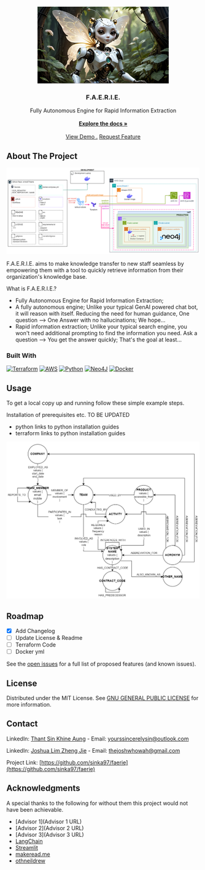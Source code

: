 
<br/>
<div align="center">
  <a href="https://github.com/sinka97/faerie">
    <img src="readme-images\FAERIE_Logo.jpg" alt="Logo" width="342" height="200">
  </a>
<h3 align="center">F.A.E.R.I.E.</h3>
<p align="center">
Fully Autonomous Engine for Rapid Information Extraction
<br/>
<br/>
<!-- TODO: Update DOCS URL -->
<a href="https://www.google.com/docs_url"><strong>Explore the docs »</strong></a>
<br/>
<br/>
<!-- TODO: Update Demo URL -->
<a href="https://www.google.com/demo_url">View Demo .</a>
<!-- TODO: Update Request Feature URL -->
<a href="https://www.google.com/request_feature_url">Request Feature</a>
</p>
</div>

## About The Project

![FAERIE Architecture][faerie-architecture]


F.A.E.R.I.E. aims to make knowledge transfer to new staff seamless by empowering them with a tool to quickly retrieve information from their organization's knowledge base.

What is F.A.E.R.I.E.?

- Fully Autonomous Engine for Rapid Information Extraction; 
- A fully autonomous engine; Unlike your typical GenAI powered chat bot, it will reason with itself. Reducing the need for human guidance, One question --> One Answer with no hallucinations; We hope...
- Rapid information extraction; Unlike your typical search engine, you won't need additional prompting to find the information you need. Ask a question --> You get the answer quickly; That's the goal at least...

### Built With

[![Terraform](https://img.shields.io/badge/terraform-%235835CC.svg?style=for-the-badge&logo=terraform&logoColor=white)](https://www.terraform.io/)
[![AWS](https://img.shields.io/badge/AWS-%23FF9900.svg?style=for-the-badge&logo=amazon-aws&logoColor=white)](https://aws.amazon.com/)
[![Python](https://img.shields.io/badge/python-3670A0?style=for-the-badge&logo=python&logoColor=ffdd54)](https://www.python.org/)
[![Neo4J](https://img.shields.io/badge/Neo4j-008CC1?style=for-the-badge&logo=neo4j&logoColor=white)](https://neo4j.com/)
[![Docker](https://img.shields.io/badge/docker-%230db7ed.svg?style=for-the-badge&logo=docker&logoColor=white)](https://www.docker.com/)


## Usage
<!-- TODO: Update Usage Steps -->
To get a local copy up and running follow these simple example steps.

Installation of prerequisites etc. TO BE UPDATED

- python
  links to python installation guides
- terraform
  links to python installation guides

![FAERIE Data Model][faerie-kg-datamodel]
  
## Roadmap
<!-- TODO: Update Roadmap -->

- [x] Add Changelog
- [ ] Update License & Readme
- [ ] Terraform Code
- [ ] Docker yml

See the [open issues](https://github.com/sinka97/faerie/issues) for a full list of proposed features (and known issues).
## License

Distributed under the MIT License. See [GNU GENERAL PUBLIC LICENSE](https://fsf.org/) for more information.
## Contact

LinkedIn: [Thant Sin Khine Aung](https://sg.linkedin.com/in/sinka97) - Email: yourssincerelysin@outlook.com

LinkedIn: [Joshua Lim Zheng Jie](https://sg.linkedin.com/in/joshualimzj99) - Email: thejoshwhowah@gmail.com


Project Link: [https://github.com/sinka97/faerie](https://github.com/sinka97/faerie)
## Acknowledgments

A special thanks to the following for without them this project would not have been achievable.


- [Advisor 1](Advisor 1 URL)
- [Advisor 2](Advisor 2 URL)
- [Advisor 3](Advisor 3 URL)
- [LangChain](https://www.langchain.com/)
- [Streamlit](https://streamlit.io/)
- [makeread.me](https://github.com/ShaanCoding/ReadME-Generator)
- [othneildrew](https://github.com/othneildrew/Best-README-Template)


<!-- MARKDOWN LINKS & IMAGES -->
<!-- https://www.markdownguide.org/basic-syntax/#reference-style-links -->
[faerie-architecture]: readme-images/FAERIE_Architecture.png
[faerie-kg-datamodel]: readme-images/FAERIE_KG_Datamodel.png
